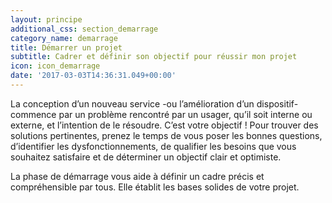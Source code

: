 ```yaml
---
layout: principe
additional_css: section_demarrage
category_name: demarrage
title: Démarrer un projet
subtitle: Cadrer et définir son objectif pour réussir mon projet
icon: icon_demarrage
date: '2017-03-03T14:36:31.049+00:00'
---
```


La conception d’un nouveau service -ou l’amélioration d’un dispositif- commence par un problème rencontré par un usager, qu’il soit interne ou externe, et l’intention de le résoudre. C’est votre objectif ! Pour trouver des solutions pertinentes, prenez le temps de vous poser les bonnes questions, d’identifier les dysfonctionnements, de qualifier les besoins que vous souhaitez satisfaire et de déterminer un objectif clair et optimiste.

La phase de démarrage vous aide à définir un cadre précis et compréhensible par tous. Elle établit les bases solides de votre projet.